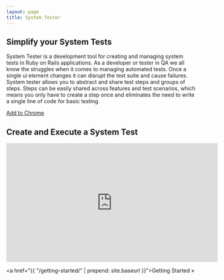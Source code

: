 ```yaml
---
layout: page
title: System Tester
---
```


## Simplify your System Tests

System Tester is a development tool for creating and managing system tests in Ruby on Rails applications. As a developer or tester in QA we all know the struggles when it comes to managing automated tests.  Once a single ui element changes it can disrupt the test suite and cause failures. System tester allows you to abstract and share test steps and groups of steps.  Steps can be easily shared across features and test scenarios, which means you only have to create a step once and eliminates the need to write a single line of code for basic testing.

<a id="install-button" class="c-btn" href="https://chrome.google.com/webstore/detail/system-tester/ebpjncfolmfiiphibdajgblbchkklbcf">Add to Chrome</a>

## Create and Execute a System Test

<div class="video-container">
<iframe width="560" height="315" src="https://www.youtube.com/embed/WTbHdNi5Iw4" frameborder="0" allowfullscreen></iframe>
</div>

<span class="right"><a href="{{ "/getting-started/" | prepend: site.baseurl }}">Getting Started &raquo;</a></span>
